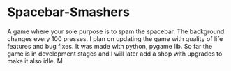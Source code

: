 # Spacebar-Smashers
A game where your sole purpose is to spam the spacebar. The background changes every 100 presses. I plan on updating the game with quality of life features and bug fixes. It was made with python, pygame lib. So far the game is in development stages and I will later add a shop with upgrades to make it also idle. M
